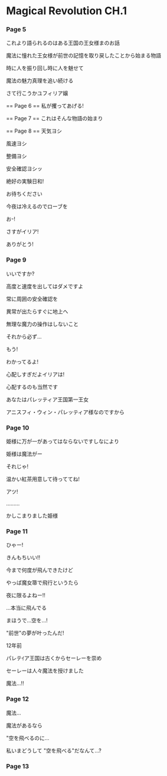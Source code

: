 # Magical Revolution CH.1 
### Page 5
これより語られるのはある王国の王女様まのお話

魔法に憧れた王女様が前世の記憶を取り戻したことから始まる物語

時に人を振り回し時に人を魅せて

魔法の魅力真理を追い続ける

さて行こうかユフィリア嬢

== Page 6 ==
私が攫ってあげる!

== Page 7 ==
これはそんな物語の始まり

== Page 8  ==
天気ヨシ
 
風速ヨシ

整備ヨシ

安全確認ヨシッ

絶好の実験日和!

お待ちください

今夜は冷えるのでローブを

お-!

さすがイリア!

ありがとう!

### Page 9
いいですか?

高度と速度を出してはダメですよ

常に周囲の安全確認を

異常が出たらすぐに地上へ

無理な魔力の操作はしないこと

それから必ず...

もう!

わかってるよ!

心配しすぎだよイリアは!

心配するのも当然です

あなたはパレッティア王国第一王女

アニスフィ・ウィン・パレッティア様なのですから

### Page 10
姫様に万が一があってはならないですしなにより

姫様は魔法がー

それじゃ!

温かい紅茶用意して待っててね!

アツ!

………

かしこまりました姫様

### Page 11

ひゃー!

きんもちいい!!

今まで何度が飛んできたけど

やっぱ魔女箒で飛行というたら

夜に限るよねー!!

...本当に飛んでる

まほうで...空を...!

"前世"の夢が叶ったんだ!

12年前

パレテｲア王国は古くからセーレーを崇め

セーレーは人々魔法を授けました

魔法...!!

### Page 12

魔法...

魔法があるなら

"空を飛べるのに...

私いまどうして "空を飛べる"だなんて...?

### Page 13

